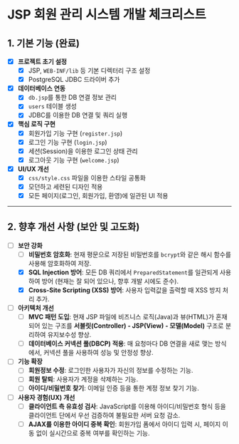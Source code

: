 # JSP 회원 관리 시스템 개발 체크리스트

## 1. 기본 기능 (완료)

- [x] **프로젝트 초기 설정**
  - [x] JSP, `WEB-INF/lib` 등 기본 디렉터리 구조 설정
  - [x] PostgreSQL JDBC 드라이버 추가
- [x] **데이터베이스 연동**
  - [x] `db.jsp`를 통한 DB 연결 정보 관리
  - [x] `users` 테이블 생성
  - [x] JDBC를 이용한 DB 연결 및 쿼리 실행
- [x] **핵심 로직 구현**
  - [x] 회원가입 기능 구현 (`register.jsp`)
  - [x] 로그인 기능 구현 (`login.jsp`)
  - [x] 세션(Session)을 이용한 로그인 상태 관리
  - [x] 로그아웃 기능 구현 (`welcome.jsp`)
- [x] **UI/UX 개선**
  - [x] `css/style.css` 파일을 이용한 스타일 공통화
  - [x] 모던하고 세련된 디자인 적용
  - [x] 모든 페이지(로그인, 회원가입, 환영)에 일관된 UI 적용

---

## 2. 향후 개선 사항 (보안 및 고도화)

- [ ] **보안 강화**
  - [ ] **비밀번호 암호화**: 현재 평문으로 저장된 비밀번호를 `bcrypt`와 같은 해시 함수를 사용해 암호화하여 저장.
  - [x] **SQL Injection 방어**: 모든 DB 쿼리에서 `PreparedStatement`를 일관되게 사용하여 방어 (현재는 잘 되어 있으나, 향후 개발 시에도 준수).
  - [x] **Cross-Site Scripting (XSS) 방어**: 사용자 입력값을 출력할 때 XSS 방지 처리 추가.

- [ ] **아키텍처 개선**
  - [ ] **MVC 패턴 도입**: 현재 JSP 파일에 비즈니스 로직(Java)과 뷰(HTML)가 혼재되어 있는 구조를 **서블릿(Controller) - JSP(View) - 모델(Model)** 구조로 분리하여 유지보수성 향상.
  - [ ] **데이터베이스 커넥션 풀(DBCP) 적용**: 매 요청마다 DB 연결을 새로 맺는 방식에서, 커넥션 풀을 사용하여 성능 및 안정성 향상.

- [ ] **기능 확장**
  - [ ] **회원정보 수정**: 로그인한 사용자가 자신의 정보를 수정하는 기능.
  - [ ] **회원 탈퇴**: 사용자가 계정을 삭제하는 기능.
  - [ ] **아이디/비밀번호 찾기**: 이메일 인증 등을 통한 계정 정보 찾기 기능.

- [ ] **사용자 경험(UX) 개선**
  - [ ] **클라이언트 측 유효성 검사**: JavaScript를 이용해 아이디/비밀번호 형식 등을 클라이언트 단에서 우선 검증하여 불필요한 서버 요청 감소.
  - [ ] **AJAX를 이용한 아이디 중복 확인**: 회원가입 폼에서 아이디 입력 시, 페이지 이동 없이 실시간으로 중복 여부를 확인하는 기능. 